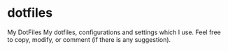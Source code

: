# dotfiles
My DotFiles
My dotfiles, configurations and settings which I use. Feel free to copy, modify, or comment (if there is any suggestion).
